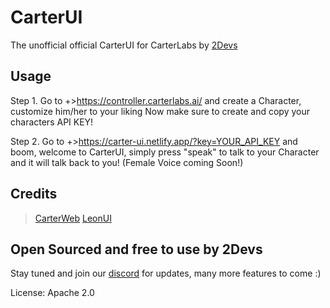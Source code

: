# CarterUI

The unofficial official CarterUI for CarterLabs by [2Devs](https://dsc.gg/2devs)

## Usage

Step 1. Go to +>https://controller.carterlabs.ai/ and create a Character, customize him/her to your liking
Now make sure to create and copy your characters API KEY!

Step 2. Go to +>https://carter-ui.netlify.app/?key=YOUR_API_KEY and boom, welcome to CarterUI, simply press "speak" to talk to your Character and it will talk back to you! (Female Voice coming Soon!)

## Credits

> [CarterWeb](https://github.com/Carter-Labs-Ltd/carter-web)
> [LeonUI](https://github.com/maxwebdevelop/LEON-EXAMPLE)

## Open Sourced and free to use by 2Devs

Stay tuned and join our [discord](https://dsc.gg/2devs) for updates, many more features to come :)

License: Apache 2.0
